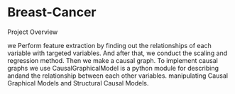 # Breast-Cancer

Project Overview

 we Perform feature extraction by finding out the relationships of each variable with targeted variables. And after that, 
 we conduct the scaling and regression method. Then we make a causal graph. To implement causal graphs we use 
 CausalGraphicalModel is a python module for describing andand the relationship between each other variables. 
 manipulating Causal Graphical Models and Structural Causal Models.
